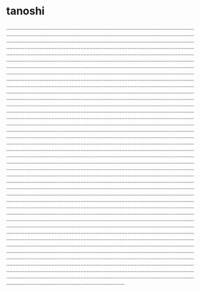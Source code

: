 # tanoshi
..............................................................................................................................................................................................................................................................................................................................................................................................................................................................................................................................................................................................................................................................................................................................................................................................................................................................................................................................................................................................................................................................................................................................................................................................................................................................................................................................................................................................................................................................................................................................................................................................................................................................................................................................................................................................................................................................................................................................................................................................................................................................................................................................................................................................................................................................................................................................................................................................................................................................................................................................................................................................................................................................................................................................................................................................................................................................................................................................................................................................................................................................................................................................................................................................................................................................................................................................................................................................................................................................................................................................................................................................................................................................................................................................................................................................................................................................................................................................................................................................................................................................................................................................................................................................................................................................................................................................................................................................................................................................................................................................................................................................................................................................................................................................................................................................................................................................................................................................................................................................................................................................................................................................................................................................................................................